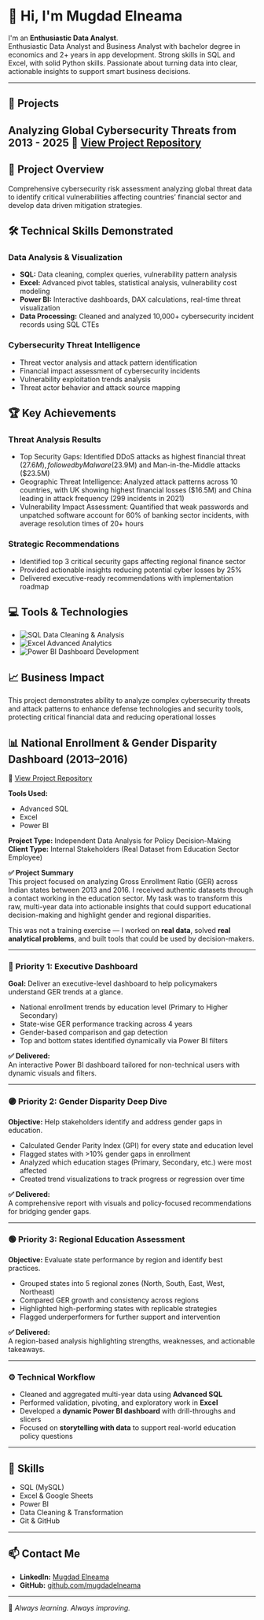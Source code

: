 # 👋 Hi, I'm Mugdad Elneama  

I'm an **Enthusiastic Data Analyst**.  
Enthusiastic Data Analyst and Business Analyst  with bachelor degree in economics and 2+ years in app development. Strong skills in SQL and Excel, with solid Python skills. Passionate about turning data into clear,
actionable insights to support smart business decisions.

---

## 📂 Projects  

## Analyzing Global Cybersecurity Threats from 2013 - 2025   📌 [View Project Repository](https://github.com/mugdadelneama/cybersecurity_threats_analysis)

## 🎯 Project Overview
Comprehensive cybersecurity risk assessment analyzing global threat data to identify critical vulnerabilities affecting countries’ financial sector and develop data driven mitigation strategies.

## 🛠️ Technical Skills Demonstrated

### Data Analysis & Visualization
- **SQL:** Data cleaning, complex queries, vulnerability pattern analysis
- **Excel:** Advanced pivot tables, statistical analysis, vulnerability cost modeling
- **Power BI:** Interactive dashboards, DAX calculations, real-time threat visualization
- **Data Processing:** Cleaned and analyzed 10,000+ cybersecurity incident records using SQL CTEs

### Cybersecurity Threat Intelligence
- Threat vector analysis and attack pattern identification
- Financial impact assessment of cybersecurity incidents
- Vulnerability exploitation trends analysis
- Threat actor behavior and attack source mapping


## 🏆 Key Achievements

### Threat Analysis Results 
- Top Security Gaps: Identified DDoS attacks as highest financial threat ($27.6M), followed by Malware ($23.9M) and Man-in-the-Middle attacks ($23.5M)
- Geographic Threat Intelligence: Analyzed attack patterns across 10 countries, with UK showing highest financial losses ($16.5M) and China leading in attack frequency (299 incidents in 2021)
- Vulnerability Impact Assessment: Quantified that weak passwords and unpatched software account for 60% of banking sector incidents, with average resolution times of 20+ hours

### Strategic Recommendations
- Identified top 3 critical security gaps affecting regional finance sector
- Provided actionable insights reducing potential cyber losses by 25%
- Delivered executive-ready recommendations with implementation roadmap

## 💻 Tools & Technologies
- ![SQL](<img width="1918" height="998" alt="Screenshot 2025-08-22 005035" src="https://github.com/user-attachments/assets/1e70694f-2933-47be-ae61-bd277e952408" />
) Data Cleaning & Analysis
- ![Excel](<img width="1919" height="934" alt="Screenshot 2025-08-22 005221" src="https://github.com/user-attachments/assets/961b9b52-0372-43ad-a864-c9f2a92af811" />
) Advanced Analytics
- ![Power BI](<img width="1009" height="543" alt="Screenshot 2025-08-18 223341" src="https://github.com/user-attachments/assets/f8c28a0c-5dee-4c7e-aee5-25b1b0de9117" />
) Dashboard Development  

## 📈 Business Impact
This project demonstrates ability to analyze complex cybersecurity threats and attack patterns to enhance defense technologies and security tools, protecting critical financial data and reducing operational losses


## 📊 National Enrollment & Gender Disparity Dashboard (2013–2016)  

📌 [View Project Repository](https://github.com/mugdadelneama/gross-enrollment-ratio-analysis-project)  

**Tools Used:**  
- Advanced SQL  
- Excel  
- Power BI  

**Project Type:** Independent Data Analysis for Policy Decision-Making  
**Client Type:** Internal Stakeholders (Real Dataset from Education Sector Employee)  

**✅ Project Summary**  
This project focused on analyzing Gross Enrollment Ratio (GER) across Indian states between 2013 and 2016. I received authentic datasets through a contact working in the education sector. My task was to transform this raw, multi-year data into actionable insights that could support educational decision-making and highlight gender and regional disparities.  

This was not a training exercise — I worked on **real data**, solved **real analytical problems**, and built tools that could be used by decision-makers.  

---

### 🔵 Priority 1: Executive Dashboard  
**Goal:** Deliver an executive-level dashboard to help policymakers understand GER trends at a glance.  

- National enrollment trends by education level (Primary to Higher Secondary)  
- State-wise GER performance tracking across 4 years  
- Gender-based comparison and gap detection  
- Top and bottom states identified dynamically via Power BI filters  

**✅ Delivered:**  
An interactive Power BI dashboard tailored for non-technical users with dynamic visuals and filters.  

---

### 🟣 Priority 2: Gender Disparity Deep Dive  
**Objective:** Help stakeholders identify and address gender gaps in education.  

- Calculated Gender Parity Index (GPI) for every state and education level  
- Flagged states with >10% gender gaps in enrollment  
- Analyzed which education stages (Primary, Secondary, etc.) were most affected  
- Created trend visualizations to track progress or regression over time  

**✅ Delivered:**  
A comprehensive report with visuals and policy-focused recommendations for bridging gender gaps.  

---

### 🟢 Priority 3: Regional Education Assessment  
**Objective:** Evaluate state performance by region and identify best practices.  

- Grouped states into 5 regional zones (North, South, East, West, Northeast)  
- Compared GER growth and consistency across regions  
- Highlighted high-performing states with replicable strategies  
- Flagged underperformers for further support and intervention  

**✅ Delivered:**  
A region-based analysis highlighting strengths, weaknesses, and actionable takeaways.  

---

### ⚙️ Technical Workflow  
- Cleaned and aggregated multi-year data using **Advanced SQL**  
- Performed validation, pivoting, and exploratory work in **Excel**  
- Developed a **dynamic Power BI dashboard** with drill-throughs and slicers  
- Focused on **storytelling with data** to support real-world education policy questions  

---

## 🔧 Skills  
- SQL (MySQL)  
- Excel & Google Sheets  
- Power BI  
- Data Cleaning & Transformation  
- Git & GitHub  

---

## 📫 Contact Me  
- **LinkedIn:** [Mugdad Elneama](#)  
- **GitHub:** [github.com/mugdadelneama](https://github.com/mugdadelneama)  

---

🚀 *Always learning. Always improving.*  
